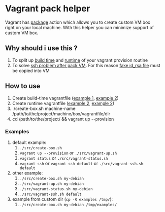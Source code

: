 # Vagrant pack helper #

Vagrant has [package](https://www.vagrantup.com/docs/cli/package.html) action which allows you to create custom VM box right on your local machine. With this helper you can minimize support of custom VM box.

## Why should i use this ? ##

1. To split up [build time](examples/default-box.vagrantfile) and [runtime](examples/default.vagrantfile) of your vagrant provision routine
2. To solve [ssh problem after pack VM](https://github.com/mitchellh/vagrant/issues/5186). For this reason [fake id_rsa file](./fake-id_rsa) must be copied into VM

## How to use ##

1. Create build-time vagrantfile ([example 1](examples/default-box.vagrantfile), [example 2](examples/my-debian-box.vagrantfile))
1. Create runtime vagrantfile ([example 2](examples/default.vagrantfile), [example 2](examples/my-debian.vagrantfile))
1. ./create-box.sh machine-name /path/to/the/project/machine/box/vagrantfile/dir
1. cd /path/to/the/project/ && vagrant up --provision

### Examples ###

1. default example:
    1. ```./src/create-box.sh```
    1. ```vagrant up --provision``` or ```./src/vagrant-up.sh```
    1. ```vagrant status``` or ```./src/vagrant-status.sh```
    1. ```vagrant ssh``` or ```vagrant ssh default``` or ```./src/vagrant-ssh.sh default```
1. other example:
    1. ```./src/create-box.sh my-debian```
    1. ```./src/vagrant-up.sh my-debian```
    1. ```./src/vagrant-status.sh my-debian```
    1. ```./src/vagrant-ssh.sh default```
1. example from custom dir (```cp -R examples /tmp/```):
    1. ```./src/create-box.sh my-debian /tmp/examples/```
